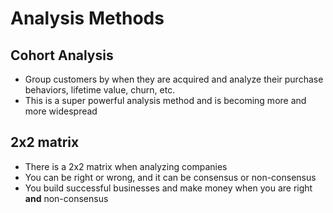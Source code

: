 # Analysis Methods

## Cohort Analysis

- Group customers by when they are acquired and analyze their purchase behaviors, lifetime value, churn, etc.
- This is a super powerful analysis method and is becoming more and more widespread

## 2x2 matrix

- There is a 2x2 matrix when analyzing companies
- You can be right or wrong, and it can be consensus or non-consensus
- You build successful businesses and make money when you are right **and** non-consensus
